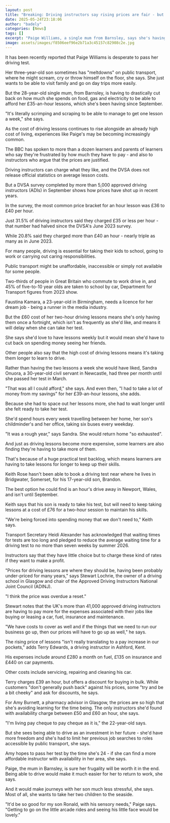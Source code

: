 ```yaml
---
layout: post
title: "Breaking: Driving instructors say rising prices are fair - but learners can't keep up"
date: 2025-05-24T23:18:06
author: "badely"
categories: [News]
tags: []
excerpt: "Paige Williams, a single mum from Barnsley, says she's having to drastically cut back on spending to afford her £35-an-hour driving lessons."
image: assets/images/f8506eef96e2b71a3c45157c82908c2e.jpg
---
```


It has been recently reported that Paige Williams is desperate to pass her driving test.

Her three-year-old son sometimes has "meltdowns" on public transport, where he might scream, cry or throw himself on the floor, she says. She just wants to be able to visit family and go on day trips more easily.

But the 28-year-old single mum, from Barnsley, is having to drastically cut back on how much she spends on food, gas and electricity to be able to afford her £35-an-hour lessons, which she's been having since September.

"It's literally scrimping and scraping to be able to manage to get one lesson a week," she says.

As the cost of driving lessons continues to rise alongside an already high cost of living, experiences like Paige's may be becoming increasingly common. 

The BBC has spoken to more than a dozen learners and parents of learners who say they're frustrated by how much they have to pay - and also to instructors who argue that the prices are justified.

Driving instructors can charge what they like, and the DVSA does not release official statistics on average lesson costs. 

But a DVSA survey completed by more than 5,000 approved driving instructors (ADIs) in September shows how prices have shot up in recent years.

In the survey, the most common price bracket for an hour lesson was £36 to £40 per hour.

Just 31.5% of driving instructors said they charged £35 or less per hour - that number had halved since the DVSA's June 2023 survey. 

While 20.8% said they charged more than £40 an hour - nearly triple as many as in June 2023.

For many people, driving is essential for taking their kids to school, going to work or carrying out caring responsibilities. 

Public transport might be unaffordable, inaccessible or simply not available for some people. 

Two-thirds of people in Great Britain who commute to work drive in, and 45% of five-to-10 year olds are taken to school by car, Department for Transport figures from 2023 show.

Faustina Kamara, a 23-year-old in Birmingham, needs a licence for her dream job - being a runner in the media industry. 

But the £60 cost of her two-hour driving lessons means she's only having them once a fortnight, which isn't as frequently as she'd like, and means it will delay when she can take her test. 

She says she'd love to have lessons weekly but it would mean she'd have to cut back on spending money seeing her friends.

Other people also say that the high cost of driving lessons means it's taking them longer to learn to drive.

Rather than having the two lessons a week she would have liked, Sandra Onuora, a 30-year-old civil servant in Newcastle, had three per month until she passed her test in March.

"That was all I could afford," she says. And even then, "I had to take a lot of money from my savings" for her £39-an-hour lessons, she adds.

Because she had to space out her lessons more, she had to wait longer until she felt ready to take her test. 

She'd spend hours every week travelling between her home, her son's childminder's and her office, taking six buses every weekday.

"It was a rough year," says Sandra. She would return home "so exhausted".

And just as driving lessons become more expensive, some learners are also finding they're having to take more of them. 

That's because of a huge practical test backlog, which means learners are having to take lessons for longer to keep up their skills.

Keith Rose hasn't been able to book a driving test near where he lives in Bridgwater, Somerset, for his 17-year-old son, Brandon. 

The best option he could find is an hour's drive away in Newport, Wales, and isn't until September.

Keith says that his son is ready to take his test, but will need to keep taking lessons at a cost of £76 for a two-hour session to maintain his skills. 

"We're being forced into spending money that we don't need to," Keith says. 

Transport Secretary Heidi Alexander has acknowledged that waiting times for tests are too long and pledged to reduce the average waiting time for a driving test to no more than seven weeks by summer 2026.

Instructors say that they have little choice but to charge these kind of rates if they want to make a profit.

"Prices for driving lessons are where they should be, having been probably under-priced for many years," says Stewart Lochrie, the owner of a driving school in Glasgow and chair of the Approved Driving Instructors National Joint Council (ADINJ). 

"I think the price was overdue a reset."

Stewart notes that the UK's more than 41,000 approved driving instructors are having to pay more for the expenses associated with their jobs like buying or leasing a car, fuel, insurance and maintenance.

"We have costs to cover as well and if the things that we need to run our business go up, then our prices will have to go up as well," he says.

The rising price of lessons "isn't really translating to a pay increase in our pockets," adds Terry Edwards, a driving instructor in Ashford, Kent. 

His expenses include around £280 a month on fuel, £135 on insurance and £440 on car payments.

Other costs include servicing, repairing and cleaning his car.

Terry charges £39 an hour, but offers a discount for buying in bulk. While customers "don't generally push back" against his prices, some "try and be a bit cheeky" and ask for discounts, he says.

For Amy Burnett, a pharmacy advisor in Glasgow, the prices are so high that she's avoiding learning for the time being. The only instructors she'd found with availability charge between £50 and £60 an hour, she says.

"I'm living pay cheque to pay cheque as it is," the 22-year-old says. 

But she sees being able to drive as an investment in her future - she'd have more freedom and she's had to limit her previous job searches to roles accessible by public transport, she says. 

Amy hopes to pass her test by the time she's 24 - if she can find a more affordable instructor with availability in her area, she says.

Paige, the mum in Barnsley, is sure her frugality will be worth it in the end. Being able to drive would make it much easier for her to return to work, she says.

And it would make journeys with her son much less stressful, she says. Most of all, she wants to take her two children to the seaside.

"It'd be so good for my son Ronald, with his sensory needs," Paige says. "Getting to go on the little arcade rides and seeing his little face would be lovely."

